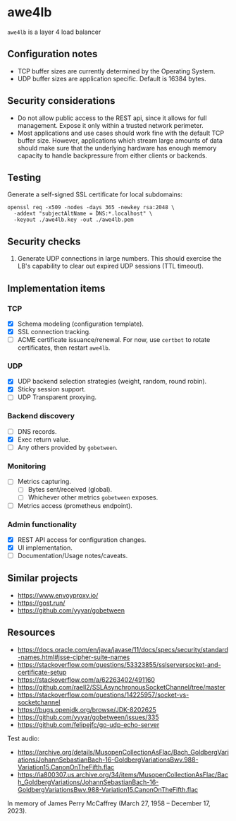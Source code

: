 # awe4lb

`awe4lb` is a layer 4 load balancer

## Configuration notes

- TCP buffer sizes are currently determined by the Operating System.
- UDP buffer sizes are application specific. Default is 16384 bytes.

## Security considerations

- Do not allow public access to the REST api, since it allows for full management. Expose it only within a trusted network perimeter.
- Most applications and use cases should work fine with the default TCP buffer size. However, applications which stream large amounts of data should make sure that the underlying hardware has enough memory capacity to handle backpressure from either clients or backends.

## Testing

Generate a self-signed SSL certificate for local subdomains:

```
openssl req -x509 -nodes -days 365 -newkey rsa:2048 \
  -addext "subjectAltName = DNS:*.localhost" \
  -keyout ./awe4lb.key -out ./awe4lb.pem
```

## Security checks

1. Generate UDP connections in large numbers. This should exercise the LB's capability to clear out expired UDP sessions (TTL timeout).

## Implementation items

### TCP

- [x] Schema modeling (configuration template).
- [x] SSL connection tracking.
- [ ] ACME certificate issuance/renewal. For now, use `certbot` to rotate certificates, then restart `awe4lb`.

### UDP

- [x] UDP backend selection strategies (weight, random, round robin).
- [x] Sticky session support.
- [ ] UDP Transparent proxying.

### Backend discovery

- [ ] DNS records.
- [x] Exec return value.
- [ ] Any others provided by `gobetween`.

### Monitoring

- [ ] Metrics capturing.
  - [ ] Bytes sent/received (global).
  - [ ] Whichever other metrics `gobetween` exposes.
- [ ] Metrics access (prometheus endpoint).

### Admin functionality

- [x] REST API access for configuration changes.
- [x] UI implementation.
- [ ] Documentation/Usage notes/caveats.

## Similar projects

- https://www.envoyproxy.io/
- https://gost.run/
- https://github.com/yyyar/gobetween

## Resources

- https://docs.oracle.com/en/java/javase/11/docs/specs/security/standard-names.html#jsse-cipher-suite-names
- https://stackoverflow.com/questions/53323855/sslserversocket-and-certificate-setup
- https://stackoverflow.com/a/62263402/491160
- https://github.com/raell2/SSLAsynchronousSocketChannel/tree/master
- https://stackoverflow.com/questions/14225957/socket-vs-socketchannel
- https://bugs.openjdk.org/browse/JDK-8202625
- https://github.com/yyyar/gobetween/issues/335
- https://github.com/felipejfc/go-udp-echo-server

Test audio:

- https://archive.org/details/MusopenCollectionAsFlac/Bach_GoldbergVariations/JohannSebastianBach-16-GoldbergVariationsBwv.988-Variation15.CanonOnTheFifth.flac
- https://ia800307.us.archive.org/34/items/MusopenCollectionAsFlac/Bach_GoldbergVariations/JohannSebastianBach-16-GoldbergVariationsBwv.988-Variation15.CanonOnTheFifth.flac

In memory of James Perry McCaffrey (March 27, 1958 – December 17, 2023).
